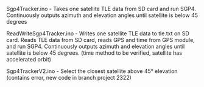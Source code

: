 Sgp4Tracker.ino - Takes one satellite TLE data from SD card and run SGP4. Continuously outputs azimuth and elevation angles until satellite is below 45 degrees

ReadWriteSgp4Tracker.ino - Writes one satellite TLE data to tle.txt on SD card. Reads TLE data from SD card, reads GPS and time from GPS module, and run SGP4. Continuously outputs azimuth and elevation angles until satellite is below 45 degrees. (time method to be verified, satellite has accelerated orbit)

Sgp4TrackerV2.ino - Select the closest satellite above 45° elevation (contains error, new code in branch project 2322)
